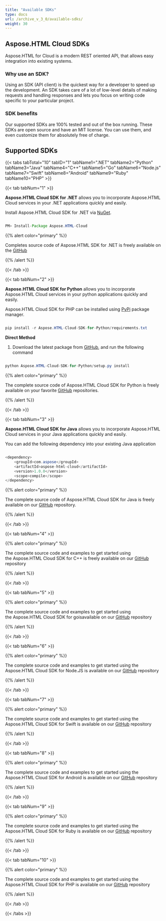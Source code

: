 ```yaml
---
title: "Available SDKs"
type: docs
url: /archive_v_3_0/available-sdks/
weight: 30
---
```


## **Aspose.HTML Cloud SDKs**
Aspose.HTML for Cloud is a modern REST oriented API, that allows easy integration into existing systems.
### **Why use an SDK?**
Using an SDK (API client) is the quickest way for a developer to speed up the development. An SDK takes care of a lot of low-level details of making requests and handling responses and lets you focus on writing code specific to your particular project.
### **SDK benefits**
Our supported SDKs are 100% tested and out of the box running. These SDKs are open source and have an MIT license. You can use them, and even customize them for absolutely free of charge.
## **Supported SDKs**
{{< tabs tabTotal="10" tabID="1" tabName1=".NET" tabName2="Python" tabName3="Java" tabName4="C++" tabName5="Go" tabName6="Node.js" tabName7="Swift" tabName8="Android" tabName9="Ruby" tabName10="PHP" >}}

{{< tab tabNum="1" >}}

**Aspose.HTML Cloud SDK for .NET** allows you to incorporate Aspose.HTML Cloud services in your .NET applications quickly and easily.

Install Aspose.HTML Cloud SDK for .NET via [NuGet](https://www.nuget.org/packages/Aspose.HTML-Cloud).

```java

PM> Install-Package Aspose.HTML-Cloud

```

{{% alert color="primary" %}} 

Completes source code of Aspose.HTML SDK for .NET is freely available on the [GitHub](https://github.com/aspose-html-cloud)

{{% /alert %}}

{{< /tab >}}

{{< tab tabNum="2" >}}

**Aspose.HTML Cloud SDK for Python** allows you to incorporate Aspose.HTML Cloud services in your python applications quickly and easily.

Aspose.HTML Cloud SDK for PHP can be installed using [PyPi](https://pypi.org/project/asposehtmlcloud/) package manager.

```java

pip install -r Aspose.HTML-Cloud-SDK-for-Python/requirements.txt 

```

**Direct Method**

1. Download the latest package from [GitHub](https://github.com/aspose-html-cloud/aspose-html-cloud-python), and run the following command

```java

python Aspose.HTML-Cloud-SDK-for-Python/setup.py install 

```

{{% alert color="primary" %}} 

The complete source code of Aspose.HTML Cloud SDK for Python is freely available on your favorite [GitHub](https://github.com/aspose-html-cloud/aspose-html-cloud-python) repositories.

{{% /alert %}} 

{{< /tab >}}

{{< tab tabNum="3" >}}

**Aspose.HTML Cloud SDK for Java** allows you to incorporate Aspose.HTML Cloud services in your Java applications quickly and easily.

You can add the following dependency into your existing Java application

```java

<dependency>
    <groupId>com.aspose</groupId>
    <artifactId>aspose-html-cloud</artifactId>
    <version>1.0.0</version>
    <scope>compile</scope>
</dependency>

```

{{% alert color="primary" %}} 

The complete source code of Aspose.HTML Cloud SDK for Java is freely available on our [GitHub](https://github.com/aspose-html-cloud/aspose-html-cloud-java) repository.

{{% /alert %}} 

{{< /tab >}}

{{< tab tabNum="4" >}}

{{% alert color="primary" %}} 

The complete source code and examples to get started using the Aspose.HTML Cloud SDK for C++ is freely available on our [GitHub](https://github.com/aspose-html-cloud/aspose-html-cloud-cpp) repository

{{% /alert %}} 

{{< /tab >}}

{{< tab tabNum="5" >}}

{{% alert color="primary" %}} 

The complete source code and examples to get started using the Aspose.HTML Cloud SDK for goisavailable on our [GitHub](https://github.com/aspose-html-cloud/aspose-html-cloud-go) repository

{{% /alert %}} 

{{< /tab >}}

{{< tab tabNum="6" >}}

{{% alert color="primary" %}} 

The complete source code and examples to get started using the Aspose.HTML Cloud SDK for Node.JS is available on our [GitHub](https://github.com/aspose-html-cloud/aspose-html-cloud-nodejs) repository

{{% /alert %}} 

{{< /tab >}}

{{< tab tabNum="7" >}}

{{% alert color="primary" %}} 

The complete source code and examples to get started using the Aspose.HTML Cloud SDK for Swift is available on our [GitHub](https://github.com/aspose-html-cloud/aspose-html-cloud-swift) repository

{{% /alert %}} 

{{< /tab >}}

{{< tab tabNum="8" >}}

{{% alert color="primary" %}} 

The complete source code and examples to get started using the Aspose.HTML Cloud SDK for Android is available on our [GitHub](https://github.com/aspose-html-cloud/aspose-html-cloud-android) repository

{{% /alert %}} 

{{< /tab >}}

{{< tab tabNum="9" >}}

{{% alert color="primary" %}} 

The complete source code and examples to get started using the Aspose.HTML Cloud SDK for Ruby is available on our [GitHub](https://github.com/aspose-html-cloud/aspose-html-cloud-ruby) repository

{{% /alert %}} 

{{< /tab >}}

{{< tab tabNum="10" >}}

{{% alert color="primary" %}} 

The complete source code and examples to get started using the Aspose.HTML Cloud SDK for PHP is available on our [GitHub](https://github.com/aspose-html-cloud/aspose-html-cloud-php) repository

{{% /alert %}} 

{{< /tab >}}

{{< /tabs >}}
